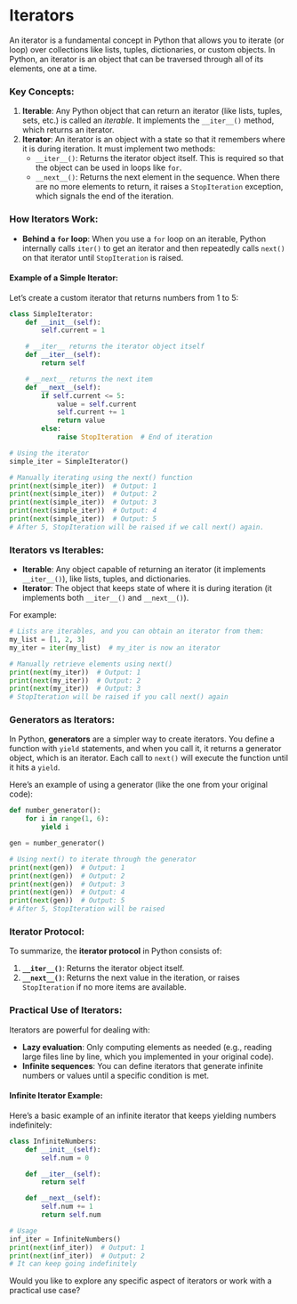 # Iterators

An iterator is a fundamental concept in Python that allows you to iterate (or loop) over collections like lists, tuples, dictionaries, or custom objects. In Python, an iterator is an object that can be traversed through all of its elements, one at a time.

### Key Concepts:

1. **Iterable**: Any Python object that can return an iterator (like lists, tuples, sets, etc.) is called an _iterable_. It implements the `__iter__()` method, which returns an iterator.
2. **Iterator**: An iterator is an object with a state so that it remembers where it is during iteration. It must implement two methods:
   - `__iter__()`: Returns the iterator object itself. This is required so that the object can be used in loops like `for`.
   - `__next__()`: Returns the next element in the sequence. When there are no more elements to return, it raises a `StopIteration` exception, which signals the end of the iteration.

### How Iterators Work:

- **Behind a `for` loop**: When you use a `for` loop on an iterable, Python internally calls `iter()` to get an iterator and then repeatedly calls `next()` on that iterator until `StopIteration` is raised.

#### Example of a Simple Iterator:

Let’s create a custom iterator that returns numbers from 1 to 5:

```python
class SimpleIterator:
    def __init__(self):
        self.current = 1

    # __iter__ returns the iterator object itself
    def __iter__(self):
        return self

    # __next__ returns the next item
    def __next__(self):
        if self.current <= 5:
            value = self.current
            self.current += 1
            return value
        else:
            raise StopIteration  # End of iteration

# Using the iterator
simple_iter = SimpleIterator()

# Manually iterating using the next() function
print(next(simple_iter))  # Output: 1
print(next(simple_iter))  # Output: 2
print(next(simple_iter))  # Output: 3
print(next(simple_iter))  # Output: 4
print(next(simple_iter))  # Output: 5
# After 5, StopIteration will be raised if we call next() again.
```

### Iterators vs Iterables:

- **Iterable**: Any object capable of returning an iterator (it implements `__iter__()`), like lists, tuples, and dictionaries.
- **Iterator**: The object that keeps state of where it is during iteration (it implements both `__iter__()` and `__next__()`).

For example:

```python
# Lists are iterables, and you can obtain an iterator from them:
my_list = [1, 2, 3]
my_iter = iter(my_list)  # my_iter is now an iterator

# Manually retrieve elements using next()
print(next(my_iter))  # Output: 1
print(next(my_iter))  # Output: 2
print(next(my_iter))  # Output: 3
# StopIteration will be raised if you call next() again
```

### Generators as Iterators:

In Python, **generators** are a simpler way to create iterators. You define a function with `yield` statements, and when you call it, it returns a generator object, which is an iterator. Each call to `next()` will execute the function until it hits a `yield`.

Here’s an example of using a generator (like the one from your original code):

```python
def number_generator():
    for i in range(1, 6):
        yield i

gen = number_generator()

# Using next() to iterate through the generator
print(next(gen))  # Output: 1
print(next(gen))  # Output: 2
print(next(gen))  # Output: 3
print(next(gen))  # Output: 4
print(next(gen))  # Output: 5
# After 5, StopIteration will be raised
```

### Iterator Protocol:

To summarize, the **iterator protocol** in Python consists of:

1. **`__iter__()`**: Returns the iterator object itself.
2. **`__next__()`**: Returns the next value in the iteration, or raises `StopIteration` if no more items are available.

### Practical Use of Iterators:

Iterators are powerful for dealing with:

- **Lazy evaluation**: Only computing elements as needed (e.g., reading large files line by line, which you implemented in your original code).
- **Infinite sequences**: You can define iterators that generate infinite numbers or values until a specific condition is met.

#### Infinite Iterator Example:

Here’s a basic example of an infinite iterator that keeps yielding numbers indefinitely:

```python
class InfiniteNumbers:
    def __init__(self):
        self.num = 0

    def __iter__(self):
        return self

    def __next__(self):
        self.num += 1
        return self.num

# Usage
inf_iter = InfiniteNumbers()
print(next(inf_iter))  # Output: 1
print(next(inf_iter))  # Output: 2
# It can keep going indefinitely
```

Would you like to explore any specific aspect of iterators or work with a practical use case?
